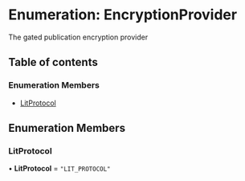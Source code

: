 # Enumeration: EncryptionProvider

The gated publication encryption provider

## Table of contents

### Enumeration Members

- [LitProtocol](EncryptionProvider.md#litprotocol)

## Enumeration Members

### LitProtocol

• **LitProtocol** = ``"LIT_PROTOCOL"``

